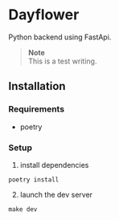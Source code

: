 # Dayflower

Python backend using FastApi.  

> **Note**  
> This is a test writing.

## Installation

### Requirements

- poetry

### Setup

1. install dependencies

```
poetry install
```

2. launch the dev server

```
make dev
```
